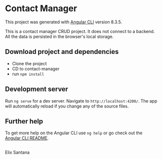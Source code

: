 # Contact Manager

This project was generated with [Angular CLI](https://github.com/angular/angular-cli) version 8.3.5.

This is a contact manager CRUD project. It does not connect to a backend. All the data is persisted in the browser's local storage.

## Download project and dependencies

-   Clone the project
-   CD to contact-manager
-   run `npm install`

## Development server

Run `ng serve` for a dev server. Navigate to `http://localhost:4200/`. The app will automatically reload if you change any of the source files.

## Further help

To get more help on the Angular CLI use `ng help` or go check out the [Angular CLI README](https://github.com/angular/angular-cli/blob/master/README.md).

##

Elix Santana
